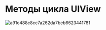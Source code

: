 # Методы цикла UIView

![a91c488c8cc7a262da7beb6623441781](https://github.com/DenDmitriev/iOS-Interview/assets/65191747/66553cc2-bb62-475f-aa0a-296d1ba63e48)
